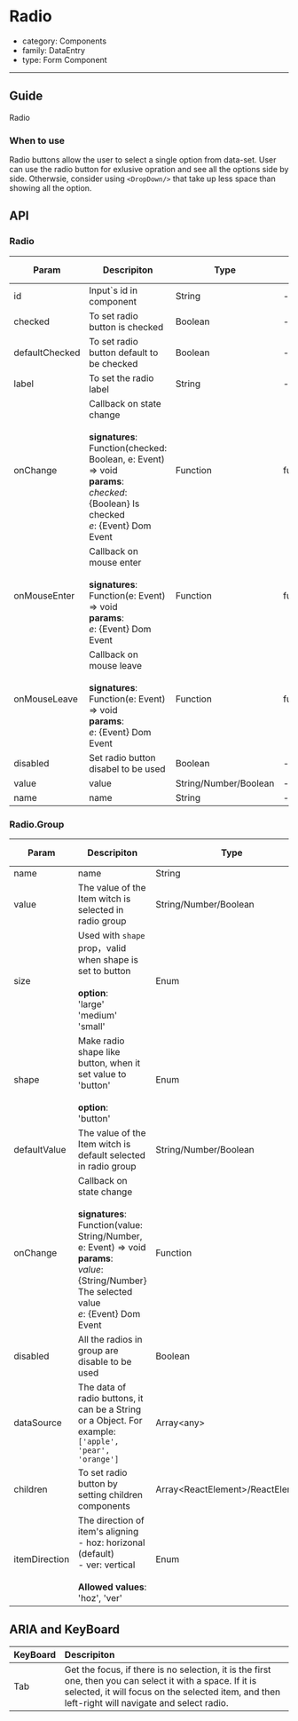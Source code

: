 # Radio

-   category: Components
-   family: DataEntry
-   type: Form Component

---

## Guide

Radio

### When to use

Radio buttons allow the user to select a single option from data-set. User can use the radio button for exlusive opration and see all the options side by side. Otherwsie, consider using `<DropDown/>` that take up less space than showing all the option.

## API

### Radio

| Param | Descripiton  | Type  | Default Value |
| -------------- | ------------------------------------------------------------------------------------------------------------------------------------------ | -------- | --------- |
| id             | Input`s id in component            | String   | -         |
| checked        | To set radio button is checked                                                                                                                               | Boolean  | -         |
| defaultChecked | To set radio button default to be checked                                                                                                                 | Boolean  | -         |
| label          | To set the radio label                                                                                                                                | String   | -         |
| onChange       | Callback on state change<br><br>**signatures**:<br>Function(checked: Boolean, e: Event) => void<br>**params**:<br>_checked_: {Boolean} Is checked<br>_e_: {Event} Dom Event | Function | func.noop |
| onMouseEnter   | Callback on mouse enter<br><br>**signatures**:<br>Function(e: Event) => void<br>**params**:<br>_e_: {Event} Dom Event                                               | Function | func.noop |
| onMouseLeave   | Callback on mouse leave<br><br>**signatures**:<br>Function(e: Event) => void<br>**params**:<br>_e_: {Event} Dom Event                                                    | Function | func.noop |
| disabled       | Set radio button disabel to be used                                                                                                                                 | Boolean  | -         |
| value          | value                                                                                                                               | String/Number/Boolean | -         |
| name           | name                                                                                                                                       | String                | -         |

### Radio.Group

| Param | Descripiton  | Type  | Default Value |
| ------------ | -------------------------------------------------------------------------------------------------------------------------------------------------- | ----------------------------------- | --------- |
| name         | name                                                                                                                                               | String                              | -         |
| value        | The value of the Item witch is selected in radio group                  | String/Number/Boolean               | -         |
| size         | Used with `shape` prop，valid when shape is set to button<br><br>**option**:<br>'large'<br>'medium'<br>'small'              | Enum                                | 'medium'  |
| shape        | Make radio shape like button, when it set value to 'button'<br><br>**option**:<br>'button'                                                                                                 | Enum                                | -         |
| defaultValue | The value of the Item witch is default selected in radio group                                                                                                                            | String/Number/Boolean               | -         |
| onChange     | Callback on state change<br><br>**signatures**:<br>Function(value: String/Number, e: Event) => void<br>**params**:<br>_value_: {String/Number} The selected value <br>_e_: {Event} Dom Event | Function                            | () => { } |
| disabled     | All the radios in group are  disable to be used                        | Boolean                             | -         |
| dataSource   | The data of radio buttons, it can be a String or a Object. For example: `['apple', 'pear', 'orange']`                                                                                     | Array&lt;any>                       | \[]       |
| children     | To set radio button by setting children components                   | Array&lt;ReactElement>/ReactElement | -         |
| itemDirection    | The direction of item's aligning<br>- hoz: horizonal (default)<br>- ver: vertical<br><br>**Allowed values**:<br>'hoz', 'ver'                                                 | Enum                                | 'hoz' |


## ARIA and KeyBoard

| KeyBoard          | Descripiton                              |
| :---------- | :------------------------------ |
| Tab       | Get the focus, if there is no selection, it is the first one, then you can select it with a space. If it is selected, it will focus on the selected item, and then left-right will navigate and select radio.    |